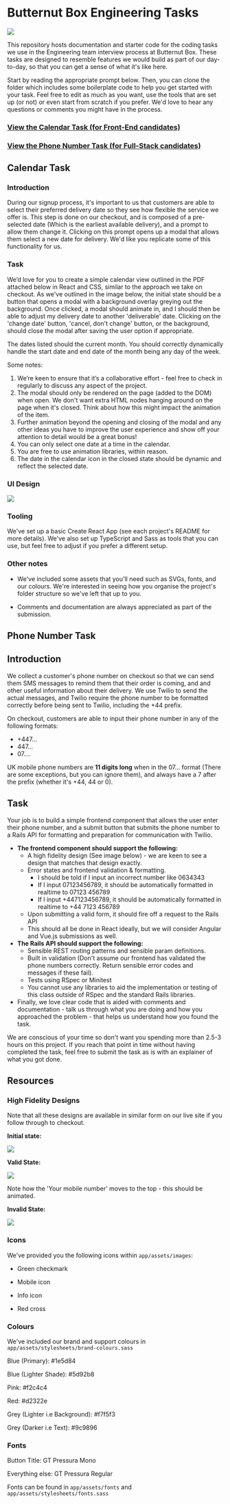 # Butternut Box Engineering Tasks

![](https://res.cloudinary.com/ldhg5acsz/image/upload/Web/photos/logos/butternut-logo-top.png)

This repository hosts documentation and starter code for the coding tasks we use in the Engineering team interview process at Butternut Box. These tasks are designed to resemble features we would build as part of our day-to-day, so that you can get a sense of what it's like here.

Start by reading the appropriate prompt below. Then, you can clone the folder which includes some boilerplate code to help you get started with your task. Feel free to edit as much as you want, use the tools that are set up (or not) or even start from scratch if you prefer. We'd love to hear any questions or comments you might have in the process.

### [View the Calendar Task (for Front-End candidates)](#calendar-task)

### [View the Phone Number Task (for Full-Stack candidates)](#phone-number-task)

## Calendar Task

### Introduction

During our signup process, it's important to us that customers are able to select their preferred delivery date so they see how flexible the service we offer is. This step is done on our checkout, and is composed of a pre-selected date (Which is the earliest available delivery), and a prompt to allow them change it. Clicking on this prompt opens up a modal that allows them select a new date for delivery. We'd like you replicate some of this functionality for us.

### Task

We’d love for you to create a simple calendar view outlined in the PDF attached below in React and CSS, similar to the approach we take on checkout. As we've outlined in the image below, the initial state should be a button that opens a modal with a background overlay greying out the background. Once clicked, a modal should animate in, and I should then be able to adjust my delivery date to another 'deliverable' date. Clicking on the 'change date' button, 'cancel, don't change' button, or the background, should close the modal after saving the user option if appropriate.

The dates listed should the current month. You should correctly dynamically handle the start date and end date of the month being any day of the week.

Some notes:

1. We’re keen to ensure that it’s a collaborative effort - feel free to check in regularly to
discuss any aspect of the project.
2. The modal should only be rendered on the page (added to the DOM) when open. We don't want extra HTML nodes hanging around on the page when it's closed. Think about how this might impact the animation of the item.
3. Further animation beyond the opening and closing of the modal and any other ideas you have to improve the user experience and show off your attention to detail would be a great bonus!
4. You can only select one date at a time in the calendar.
5. You are free to use animation libraries, within reason.
6. The date in the calendar icon in the closed state should be dynamic and reflect the selected date.

### UI Design

![](calendar_task/task.png)

### Tooling

We've set up a basic Create React App (see each project's README for more details). We've also set up TypeScript and Sass as tools that you can use,
but feel free to adjust if you prefer a different setup.


### Other notes

- We've included some assets that you'll need such as SVGs, fonts, and our colours. We're interested in seeing how you organise the project's folder
structure so we've left that up to you.

- Comments and documentation are always appreciated as part of the submission.


## Phone Number Task

## Introduction

We collect a customer's phone number on checkout so that we can send them SMS messages to remind them that their order is coming, and and other useful information about their delivery. We use Twilio to send the actual messages, and Twilio require the phone number to be formatted correctly before being sent to Twilio, including the +44 prefix.

On checkout, customers are able to input their phone number in any of the following formats:

- +447...
- 447...
- 07....

UK mobile phone numbers are **11 digits long** when in the 07... format (There are some exceptions, but you can ignore them), and always have a 7 after the prefix (whether it's +44, 44 or 0).

## Task

Your job is to build a simple frontend component that allows the user enter their phone number, and a submit button that submits the phone number to a Rails API for formatting and preparation for communication with Twilio.

- **The frontend component should support the following:**
    - A high fidelity design (See image below) - we are keen to see a design that matches that design exactly.
    - Error states and frontend validation & formatting.
        - I should be told if I input an incorrect number like 0634343
        - If I input 07123456789, it should be automatically formatted in realtime to 07123 456789
        - If I input +447123456789, it should be automatically formatted in realtime to +44 7123  456789
    - Upon submitting a valid form, it should fire off a request to the Rails API
    - This should all be done in React ideally, but we will consider Angular and Vue.js submissions as well.
- **The Rails API should support the following:**
    - Sensible REST routing patterns and sensible param definitions.
    - Built in validation (Don't assume our frontend has validated the phone numbers correctly. Return sensible error codes and messages if these fail).
    - Tests using RSpec or Minitest
    - You cannot use any libraries to aid the implementation or testing of this class outside of RSpec and the standard Rails libraries.
- Finally, we love clear code that is aided with comments and documentation - talk us through what you are doing and how you approached the problem - that helps us understand how you found the task.

We are conscious of your time so don't want you spending more than 2.5-3 hours on this project. If you reach that point in time without having completed the task, feel free to submit the task as is with an explainer of what you got done.

## Resources

### High Fidelity Designs

Note that all these designs are available in similar form on our live site if you follow through to checkout.

**Initial state:**

![](phone_number_task/designs/initial_state.png)

**Valid State:**

![](phone_number_task/designs/valid_state.png)

Note how the 'Your mobile number' moves to the top - this should be animated.

**Invalid State:**

![](phone_number_task/designs/invalid_state.png)

### Icons

We've provided you the following icons within `app/assets/images`:

- Green checkmark

- Mobile icon

- Info icon

- Red cross

### Colours


We've included our brand and support colours in `app/assets/stylesheets/brand-colours.sass`

Blue (Primary): #1e5d84

Blue (Lighter Shade): #5d92b8

Pink: #f2c4c4

Red: #d2322e

Grey (Lighter i.e Background): #f7f5f3

Grey (Darker i.e Text): #9c9896

### Fonts

Button Title: GT Pressura Mono

Everything else: GT Pressura Regular

Fonts can be found in `app/assets/fonts` and `app/assets/stylesheets/fonts.sass`
